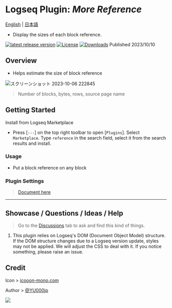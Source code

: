 # Logseq Plugin: *More Reference*

[English](https://github.com/YU000jp/logseq-plugin-reference-guide) | [日本語](https://github.com/YU000jp/logseq-plugin-reference-guide/blob/main/readme.ja.md)

- Display the sizes of each block reference.

[![latest release version](https://img.shields.io/github/v/release/YU000jp/logseq-plugin-reference-guide)](https://github.com/YU000jp/logseq-plugin-reference-guide/releases)
[![License](https://img.shields.io/github/license/YU000jp/logseq-plugin-reference-guide?color=blue)](https://github.com/YU000jp/logseq-plugin-reference-guide/LICENSE)
[![Downloads](https://img.shields.io/github/downloads/YU000jp/logseq-plugin-reference-guide/total.svg)](https://github.com/YU000jp/logseq-plugin-reference-guide/releases)
 Published 2023/10/10

## Overview

- Helps estimate the size of block reference

![スクリーンショット 2023-10-06 222845](https://github.com/YU000jp/logseq-plugin-reference-guide/assets/111847207/1a4c441b-8e17-479c-9ee9-6c70a3a1d9f8)

> Number of blocks, bytes, rows, source page name

## Getting Started

Install from Logseq Marketplace

   - Press [`---`] on the top right toolbar to open [`Plugins`]. Select `Marketplace`. Type `reference` in the search field, select it from the search results and install.

### Usage

- Put a block reference on any block

### Plugin Settings

> [Document here](https://github.com/YU000jp/logseq-plugin-reference-guide/wiki/Plugin-Settings)

---

## Showcase / Questions / Ideas / Help

> Go to the [Discussions](https://github.com/YU000jp/logseq-plugin-reference-guide/discussions) tab to ask and find this kind of things.

1. This plugin relies on Logseq's DOM (Document Object Model) structure. If the DOM structure changes due to a Logseq version update, styles may not be applied. We will adjust the CSS to deal with it. If you notice something, please raise an issue.

## Credit

Icon > [icooon-mono.com](https://icooon-mono.com/11110-%e3%83%9e%e3%83%bc%e3%82%ab%e3%83%bc%e3%81%ae%e3%83%a9%e3%82%a4%e3%83%88%e3%83%80%e3%82%a6%e3%83%b3%e3%82%a2%e3%82%a4%e3%82%b3%e3%83%b3%e7%b4%a0%e6%9d%903/)

Author > [@YU000jp](https://github.com/YU000jp)

<a href="https://www.buymeacoffee.com/yu000japan"><img src="https://img.buymeacoffee.com/button-api/?text=Buy me a pizza&emoji=🍕&slug=yu000japan&button_colour=FFDD00&font_colour=000000&font_family=Poppins&outline_colour=000000&coffee_colour=ffffff" /></a>
